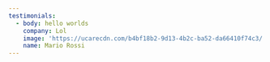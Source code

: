 ```yaml
---
testimonials:
  - body: hello worlds
    company: Lol
    image: 'https://ucarecdn.com/b4bf18b2-9d13-4b2c-ba52-da66410f74c3/'
    name: Mario Rossi
---
```



